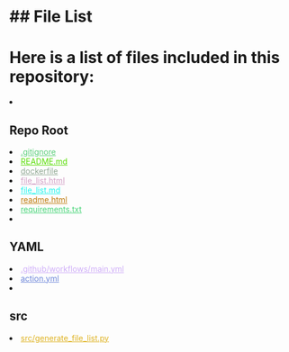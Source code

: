 # ## File List

# Here is a list of files included in this repository:

<li><h2>Repo Root</h2></li>
<li><a href="https://github.com/Nick2bad4u/generate-repo-file-list/blob/main/.gitignore" style="color: #5ace7a;">.gitignore</a></li>
<li><a href="https://github.com/Nick2bad4u/generate-repo-file-list/blob/main/README.md" style="color: #58dd05;">README.md</a></li>
<li><a href="https://github.com/Nick2bad4u/generate-repo-file-list/blob/main/dockerfile" style="color: #92aa95;">dockerfile</a></li>
<li><a href="https://github.com/Nick2bad4u/generate-repo-file-list/blob/main/file_list.html" style="color: #d2a0c6;">file_list.html</a></li>
<li><a href="https://github.com/Nick2bad4u/generate-repo-file-list/blob/main/file_list.md" style="color: #22f5ed;">file_list.md</a></li>
<li><a href="https://github.com/Nick2bad4u/generate-repo-file-list/blob/main/readme.html" style="color: #bd7a0c;">readme.html</a></li>
<li><a href="https://github.com/Nick2bad4u/generate-repo-file-list/blob/main/requirements.txt" style="color: #49d579;">requirements.txt</a></li>
<li><h2>YAML</h2></li>
<li><a href="https://github.com/Nick2bad4u/generate-repo-file-list/blob/main/.github/workflows/main.yml" style="color: #cfaef9;">.github/workflows/main.yml</a></li>
<li><a href="https://github.com/Nick2bad4u/generate-repo-file-list/blob/main/action.yml" style="color: #6e87da;">action.yml</a></li>
<li><h2>src</h2></li>
<li><a href="https://github.com/Nick2bad4u/generate-repo-file-list/blob/main/src/generate_file_list.py" style="color: #dfb323;">src/generate_file_list.py</a></li>
</ul>